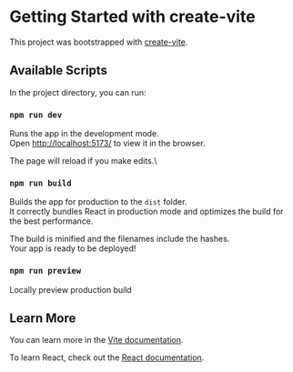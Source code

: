 # Getting Started with create-vite

This project was bootstrapped with [create-vite](https://github.com/vitejs/vite/tree/main/packages/create-vite).

## Available Scripts

In the project directory, you can run:

### `npm run dev`

Runs the app in the development mode.\
Open [http://localhost:5173/](http://localhost:5173/) to view it in the browser.

The page will reload if you make edits.\

### `npm run build`

Builds the app for production to the `dist` folder.\
It correctly bundles React in production mode and optimizes the build for the best performance.

The build is minified and the filenames include the hashes.\
Your app is ready to be deployed!

### `npm run preview`

Locally preview production build

## Learn More

You can learn more in the [Vite documentation](https://vitejs.dev/guide/).

To learn React, check out the [React documentation](https://react.dev/).
